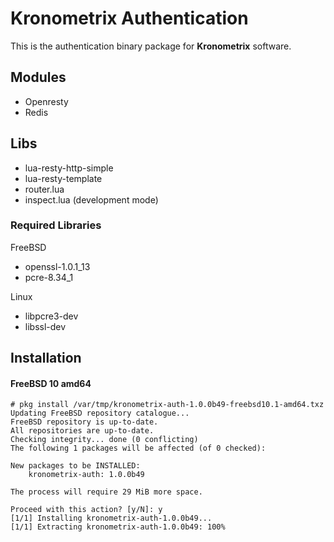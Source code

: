 # Kronometrix Authentication #

This is the authentication binary package for **Kronometrix** software.

## Modules ##
* Openresty
* Redis

## Libs ##
* lua-resty-http-simple
* lua-resty-template
* router.lua
* inspect.lua (development mode)

### Required Libraries ###

FreeBSD
* openssl-1.0.1_13
* pcre-8.34_1

Linux
* libpcre3-dev
* libssl-dev


## Installation


#### FreeBSD 10 amd64
```
# pkg install /var/tmp/kronometrix-auth-1.0.0b49-freebsd10.1-amd64.txz 
Updating FreeBSD repository catalogue...
FreeBSD repository is up-to-date.
All repositories are up-to-date.
Checking integrity... done (0 conflicting)
The following 1 packages will be affected (of 0 checked):

New packages to be INSTALLED:
	kronometrix-auth: 1.0.0b49

The process will require 29 MiB more space.

Proceed with this action? [y/N]: y
[1/1] Installing kronometrix-auth-1.0.0b49...
[1/1] Extracting kronometrix-auth-1.0.0b49: 100%
```
 
